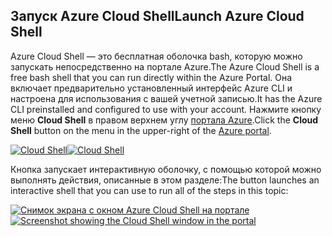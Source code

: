 ## <a name="launch-azure-cloud-shell"></a><span data-ttu-id="15230-101">Запуск Azure Cloud Shell</span><span class="sxs-lookup"><span data-stu-id="15230-101">Launch Azure Cloud Shell</span></span>

<span data-ttu-id="15230-102">Azure Cloud Shell — это бесплатная оболочка bash, которую можно запускать непосредственно на портале Azure.</span><span class="sxs-lookup"><span data-stu-id="15230-102">The Azure Cloud Shell is a free bash shell that you can run directly within the Azure Portal.</span></span> <span data-ttu-id="15230-103">Она включает предварительно установленный интерфейс Azure CLI и настроена для использования с вашей учетной записью.</span><span class="sxs-lookup"><span data-stu-id="15230-103">It has the Azure CLI preinstalled and configured to use with your account.</span></span> <span data-ttu-id="15230-104">Нажмите кнопку меню **Cloud Shell** в правом верхнем углу [портала Azure](https://portal.azure.com).</span><span class="sxs-lookup"><span data-stu-id="15230-104">Click the **Cloud Shell** button on the menu in the upper-right of the [Azure portal](https://portal.azure.com).</span></span>

<span data-ttu-id="15230-105">[![Cloud Shell](../media/cloud-shell-try-it/cloud-shell-menu.png)](https://portal.azure.com)</span><span class="sxs-lookup"><span data-stu-id="15230-105">[![Cloud Shell](../media/cloud-shell-try-it/cloud-shell-menu.png)](https://portal.azure.com)</span></span>

<span data-ttu-id="15230-106">Кнопка запускает интерактивную оболочку, с помощью которой можно выполнять действия, описанные в этом разделе:</span><span class="sxs-lookup"><span data-stu-id="15230-106">The button launches an interactive shell that you can use to run all of the steps in this topic:</span></span>

<span data-ttu-id="15230-107">[![Снимок экрана с окном Azure Cloud Shell на портале](../media/cloud-shell-try-it/cloud-shell-safari.png)](https://portal.azure.com)</span><span class="sxs-lookup"><span data-stu-id="15230-107">[![Screenshot showing the Cloud Shell window in the portal](../media/cloud-shell-try-it/cloud-shell-safari.png)](https://portal.azure.com)</span></span>